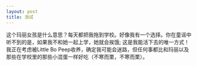 ```yaml
---
layout: post
title: 测试
---
```


这个玛丽女孩是什么意思？每天都把我拖到学校。好像我有一个选择。你在童谣中听不到的是，如果我不和她一起上学，她就会挨饿; 这是我能活下去的唯一方式！我正在考虑被Little Bo Peep收养，确定我可能会迷路，但任何事都比和玛丽以及那些在学校里的那些小混蛋一样好吃（不寒而栗，不寒而栗）。
